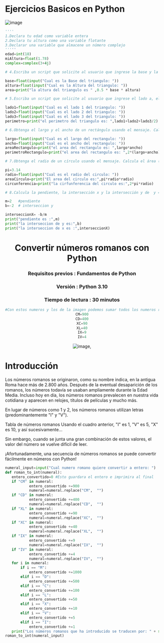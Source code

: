 # Ejercicios Basicos en Python

![image](https://github.com/BoatCode404/AprendiendoPython/assets/166348131/123a5cfa-d26c-43bf-8df9-82f591ba4dfe)

```py
''''
1.Declara tu edad como variable entera
2.Declara tu altura como una variable flotante
3.Declarar una variable que almacene un número complejo
'''''
edad=int(18)
miAltura=float(1.78)
complex=complex(3+4j)

# 4.Escriba un script que solicite al usuario que ingrese la base y la altura del triángulo y calcule el área de este triángulo (área = 0,5 x b x h).

base=float(input("Cual es la Base del triangulo: "))
altura=float(input("Cual es la Altura del triangulo: "))
area=print("la altura del triangulo es " ,0.5 * base * altura)

# 5.Escriba un script que solicite al usuario que ingrese el lado a, el lado b y el lado c del triángulo. Calcula el perímetro del triángulo (perímetro = a + b + c).

lado1=float(input("Cual es el lado 1 del triangulo: "))
lado2=float(input("Cual es el lado 2 del triangulo: "))
lado3=float(input("Cual es el lado 3 del triangulo: "))
perimetro=print("el perimetro del triangulo es: ",lado1+lado2+lado3/2)

# 6.Obtenga el largo y el ancho de un rectángulo usando el mensaje. Calcula su área (área = largo x ancho) y perímetro (perímetro = 2 x (largo + ancho))

largo=float(input("Cual es el largo del rectangulo: "))
ancho=float(input("Cual es el ancho del rectangulo: "))
areaRectangulo=print("el area del rectangulo es: ",largo*ancho)
perimetroRectangulo=print("el area del rectangulo es: ",2*(largo+ancho))

# 7.Obtenga el radio de un círculo usando el mensaje. Calcula el área (área = pi xrxr) y la circunferencia (c = 2 x pi xr) donde pi = 3,14.

pi=3.14
radio=float(input("Cual es el radio del circulo: "))
areaCirculo=print("El area del circulo es:",pi*radio*radio)
circunferencia=print("la cirfunferencia del circulo es:",2*pi*radio)

# 8.Calcula la pendiente, la intersección x y la intersección y de  y = (2x -2) importante 2 es el  metro o pendiente por que esta mas cerca de la x

m=2   #pendiente 
b=-2  # interseccion y

interseccionX= -b/m
print("pendiente es :",m)
print("la interseccion de y es:",b)
print("la interseccion de x es :",interseccionX)
````
<div align="center">
  
# Convertir números romanos con Python                                                                                              
 ### Requisitos previos : Fundamentos de Python
 ### Versión : Python 3.10
 ### Tiempo de lectura : 30 minutos
 ```py
#Con estos numeros y los de la imagen podemos sumar todos los numeros romanos 
CM=900
CD=400
XC=90
XL=40
IX=9
IV=4
```
 ![image](https://github.com/BoatCode404/AprendiendoPython/assets/166348131/ab21efab-d438-4d42-9bfd-a0dbea90a58b),
</div>

# Introducción
Los números romanos se originaron, como su nombre indica, en la antigua Roma hace más de 2.800 años. Después de la eventual desaparición de los romanos, los números todavía se usaban ampliamente durante la Edad Media. Incluso hoy en día, los números romanos prevalecen en nuestra vida cotidiana y aparecen en relojes, títulos de películas y mucho más.

En lugar de números como 1 y 2, los números romanos utilizan letras (predominantemente "I" y "V").

Tabla de números romanos
Usando el cuadro anterior, "I" es 1, "V" es 5, "X" es 10, y así sucesivamente...

Sin embargo, cuando se junta una gran combinación de estos valores, el valor del número se vuelve difícil de leer.

¡Afortunadamente, una secuencia de números romanos se puede convertir fácilmente en números con Python! 


 ```py
numeral_input=input("Cual numero romano quiere convertir a entero: ")
def roman_to_int(numeral):
    entero_convertido=0 #Esto guardara el entero e imprimira al final
    if "CM" in numeral:
            entero_convertido +=900
            numeral=numeral.replace("CM",  "")
    if "CD" in numeral:
            entero_convertido +=400
            numeral=numeral.replace("CD",  "")
    if "XL" in numeral:
            entero_convertido +=90
            numeral=numeral.replace("XC",  "")
    if "XC" in numeral:
            entero_convertido +=40
            numeral=numeral.replace("XL",  "")
    if "IX" in numeral:
            entero_convertido +=9
            numeral=numeral.replace("IX",  "")
    if "IV" in numeral:
            entero_convertido +=4
            numeral=numeral.replace("IV",  "")
    for i in numeral:
        if i == "M":
            entero_convertido +=1000
        elif i == "D":
            entero_convertido +=500
        elif i == "C":
            entero_convertido +=100
        elif i == "L":
            entero_convertido +=50
        elif i == "X":
            entero_convertido +=10
        elif i == "V":
            entero_convertido +=5
        elif i == "I":
            entero_convertido +=1
    print("Los números romanos que ha introducido se traducen por: " + str(entero_convertido) + " !")
roman_to_int(numeral_input)
````

